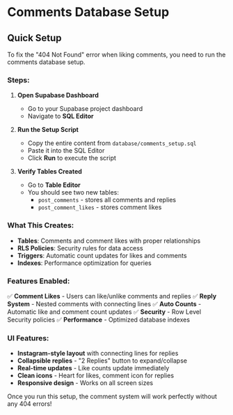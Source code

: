 # Comments Database Setup

## Quick Setup

To fix the "404 Not Found" error when liking comments, you need to run the comments database setup.

### Steps:

1. **Open Supabase Dashboard**
   - Go to your Supabase project dashboard
   - Navigate to **SQL Editor**

2. **Run the Setup Script**
   - Copy the entire content from `database/comments_setup.sql`
   - Paste it into the SQL Editor
   - Click **Run** to execute the script

3. **Verify Tables Created**
   - Go to **Table Editor**
   - You should see two new tables:
     - `post_comments` - stores all comments and replies
     - `post_comment_likes` - stores comment likes

### What This Creates:

- **Tables**: Comments and comment likes with proper relationships
- **RLS Policies**: Security rules for data access
- **Triggers**: Automatic count updates for likes and comments
- **Indexes**: Performance optimization for queries

### Features Enabled:

✅ **Comment Likes** - Users can like/unlike comments and replies
✅ **Reply System** - Nested comments with connecting lines
✅ **Auto Counts** - Automatic like and comment count updates
✅ **Security** - Row Level Security policies
✅ **Performance** - Optimized database indexes

### UI Features:

- **Instagram-style layout** with connecting lines for replies
- **Collapsible replies** - "2 Replies" button to expand/collapse
- **Real-time updates** - Like counts update immediately
- **Clean icons** - Heart for likes, comment icon for replies
- **Responsive design** - Works on all screen sizes

Once you run this setup, the comment system will work perfectly without any 404 errors!
